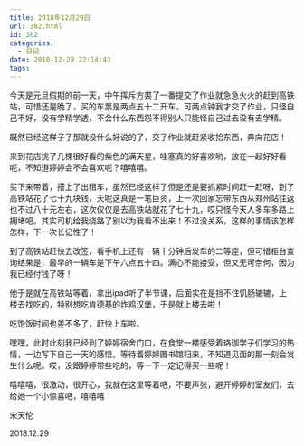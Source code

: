 ```yaml
---
title: 2018年12月29日
url: 382.html
id: 382
categories:
  - 日记
date: 2018-12-29 22:14:43
tags:
---
```


今天是元旦假期的前一天，中午挥斥方裘了一番提交了作业就急急火火的赶到高铁站，可惜还是晚了，买的车票是两点五十二开车，可两点钟我才交了作业，只怪自己不好，没有学精学透，不会什么东西怨不得别人只能怪自己过去没有去学精。

既然已经这样子了那就没什么好说的了，交了作业就赶紧收拾东西，奔向花店！

来到花店挑了几棵很好看的紫色的满天星，哇塞真的好喜欢哟，放在一起好好看呢，不知道婷婷会不会喜欢呢？嘻嘻嘻。

买下来带着，搭上了出租车，虽然已经这样了但是还是要抓紧时间赶一赶呀，到了高铁站花了七十九块钱，天呢这真是一笔巨资，上一次回家忘带东西从郑州站往返也不过八十元左右，这次仅仅是去高铁站就花了七十九，哎只怪今天人多车多路上拥堵吧。其实司机给我绕路了别以为我看不出来！不过没关系，这样的事情该怎样怎样，下一次长记性了！

到了高铁站赶快去改签，看手机上还有一辆十分钟后发车的二等座，但可惜柜台查询结果是，最早的一辆车是下午六点五十四。满心不能接受，但又无可奈何，因为我已经付钱了呀！

他于是就在高铁站等着，拿出ipad听了半节课，后面实在是挡不住饥肠辘辘，上楼去找吃的，特别想吃肯德基的炸鸡汉堡，于是就上楼去啦！

吃饱饭时间也差不多了，赶快上车啦。

嘿嘿，此时此刻我已经到了婷婷宿舍门口，在食堂一楼感受着珞珈学子们学习的热情，一边写下自己一天的感悟。等待着婷婷图书馆归来，不知道见面的那一刻会发生什么呢。哎，没跟婷婷带些吃的，等一下一定记得买一些呢！

嘻嘻嘻，很激动，很开心，我就在这里等着吧，不要声张，避开婷婷的室友们，去给她一个小惊喜吧，嘻嘻嘻

宋天伦

2018.12.29
